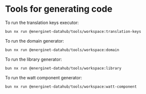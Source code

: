 # Tools for generating code

To run the translation keys executor:

```sh
bun nx run @energinet-datahub/tools/workspace:translation-keys
```

To run the domain generator:

```sh
bun nx run @energinet-datahub/tools/workspace:domain
```

To run the library generator:

```sh
bun nx run @energinet-datahub/tools/workspace:library
```

To run the watt component generator:

```sh
bun nx run @energinet-datahub/tools/workspace:watt-component
```
